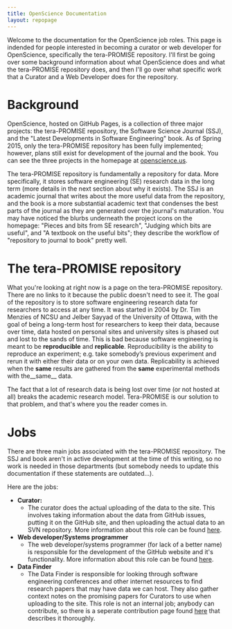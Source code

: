 ```yaml
---
title: OpenScience Documentation
layout: repopage
---
```


Welcome to the documentation for the OpenScience job roles. This page is indended for people interested in 
becoming a curator or web developer for OpenScience, specifically the tera-PROMISE repository. I'll first be 
going over some background information about what OpenScience does and what the tera-PROMISE repository does, 
and then I'll go over what specific work that a Curator and a Web Developer does for the repository.

# Background
OpenScience, hosted on GitHub Pages, is a collection of three major projects: the tera-PROMISE repository, the
Software Science Journal (SSJ), and the "Latest Developments in Software Engineering" book. As of Spring 2015, only
the tera-PROMISE repository has been fully implemented; however, plans still exist for development of the journal
and the book. You can see the three projects in the homepage at [openscience.us](http://openscience.us).

The tera-PROMISE repository is fundamentally a repository for data. More specifically, it stores software
engineering (SE) research data in the long term (more details in the next section about why it exists). The SSJ is
an academic journal that writes about the more useful data from the repository, and the book is a more substantial
academic text that condenses the best parts of the journal as they are generated over the journal's maturation. You
may have noticed the blurbs underneath the project icons on the homepage: "Pieces and bits from SE research", 
"Judging which bits are useful", and "A textbook on the useful bits"; they describe the workflow of "repository to 
journal to book" pretty well.

# The tera-PROMISE repository
What you're looking at right now is a page on the tera-PROMISE repository. There are no links to it because the 
public doesn't need to see it. The goal of the repository is to store software engineering research data for 
researchers to access at any time. It was started in 2004 by Dr. Tim Menzies of NCSU and Jelber Sayyad of the 
University of Ottawa, with the goal of being a long-term host for researchers to keep their data, because over 
time, data hosted on personal sites and university sites is phased out and lost to the sands of time. This is bad 
because software engineering is meant to be __reproducible__ and __replicable__. Reproducibility is the ability to 
reproduce an experiment; e.g. take somebody’s previous experiment and rerun it with either their data or on your 
own data. Replicability is achieved when the __same__ results are gathered from the __same__ experimental methods 
with the__same__ data. 

The fact that a lot of research data is being lost over time (or not hosted at all) breaks the academic research 
model. Tera-PROMISE is our solution to that problem, and that's where you the reader comes in.

Jobs
====
There are three main jobs associated with the tera-PROMISE repository. The SSJ and book aren't in active 
development at the time of this writing, so no work is needed in those departments (but somebody needs to update 
this documentation if these statements are outdated...).

Here are the jobs:

* **Curator:**
   * The curator does the actual uploading of the data to the site. This involves taking information about the data from GitHub issues, putting it on the GitHub site, and then uploading the actual data to an SVN repository. More information about this role can be found [here](/docs/curator.html).
* **Web developer/Systems programmer**
   * The web developer/systems programmer (for lack of a better name) is responsible for the development of the GitHub website and it's functionality. More information about this role can be found [here](/docs/curator.html).
* **Data Finder**
   * The Data Finder is responsible for looking through software engineering conferences and other internet resources to find research papers that may have data we can host. They also gather context notes on the promising papers for Curators to use when uploading to the site. This role is not an internal job; anybody can contribute, so there is a seperate contribution page found [here](/repo/contribute) that describes it thoroughly.


















